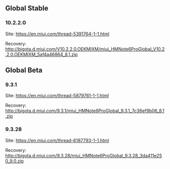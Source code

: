 ## Global Stable
### 10.2.2.0
Site: https://en.miui.com/thread-5391764-1-1.html

Recovery: http://bigota.d.miui.com/V10.2.2.0.OEKMIXM/miui_HMNote6ProGlobal_V10.2.2.0.OEKMIXM_5af4a46864_8.1.zip

## Global Beta
### 9.3.1
Site: https://en.miui.com/thread-5879761-1-1.html

Recovery: http://bigota.d.miui.com/9.3.1/miui_HMNote6ProGlobal_9.3.1_7c36ef9b06_8.1.zip

### 9.3.28
Site: https://en.miui.com/thread-6187793-1-1.html

Recovery: http://bigota.d.miui.com/9.3.28/miui_HMNote6ProGlobal_9.3.28_3da411e250_9.0.zip
